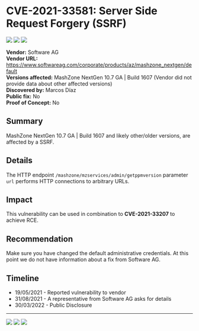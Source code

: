 # CVE-2021-33581: Server Side Request Forgery (SSRF)
[![](https://img.shields.io/badge/Attack%20Vector-Remote-red?style=flat-square)]() [![](https://img.shields.io/badge/Privileges%20Required-High-green?style=flat-square)]() [![](https://img.shields.io/badge/User%20Interaction-No-red?style=flat-square)]()

__Vendor:__ Software AG<br>
__Vendor URL:__ https://www.softwareag.com/corporate/products/az/mashzone_nextgen/default<br>
__Versions affected:__ MashZone NextGen 10.7 GA | Build 1607 (Vendor did not provide data about other affected versions)<br>
__Discovered by:__ Marcos Díaz<br>
__Public fix:__ No<br>
__Proof of Concept:__ No <br>


## Summary

MashZone NextGen 10.7 GA | Build 1607 and likely other/older versions, are affected by a SSRF.

## Details

The HTTP endpoint `/mashzone/mzservices/admin/getppmversion`  parameter `url` performs HTTP connections to arbitrary URLs.

## Impact

This vulnerability can be used in combination to **CVE-2021-33207** to achieve RCE.

## Recommendation
Make sure you have changed the default administrative credentials. At this point we do not have information about a fix from Software AG.

## Timeline
* 19/05/2021 - Reported vulnerability to vendor
* 31/08/2021 - A representative from Software AG asks for details
* 30/03/2022 - Public Disclosure

------

[![](https://img.shields.io/badge/www-blackarrow.net-E5A505?style=flat-square)](https://www.blackarrow.net) [![](https://img.shields.io/badge/twitter-@BlackArrowSec-00aced?style=flat-square&logo=twitter&logoColor=white)](https://twitter.com/BlackArrowSec) [![](https://img.shields.io/badge/linkedin-@BlackArrowSec-0084b4?style=flat-square&logo=linkedin&logoColor=white)](https://www.linkedin.com/company/blackarrowsec/)
